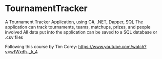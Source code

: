 # TournamentTracker
A Tournament Tracker Application, using C#, .NET, Dapper, SQL
The application can track tournaments, teams, matchups, prizes, and people involved
All data put into the application can be saved to a SQL database or .csv files

Following this course by Tim Corey:
https://www.youtube.com/watch?v=wfWxdh-_k_4
